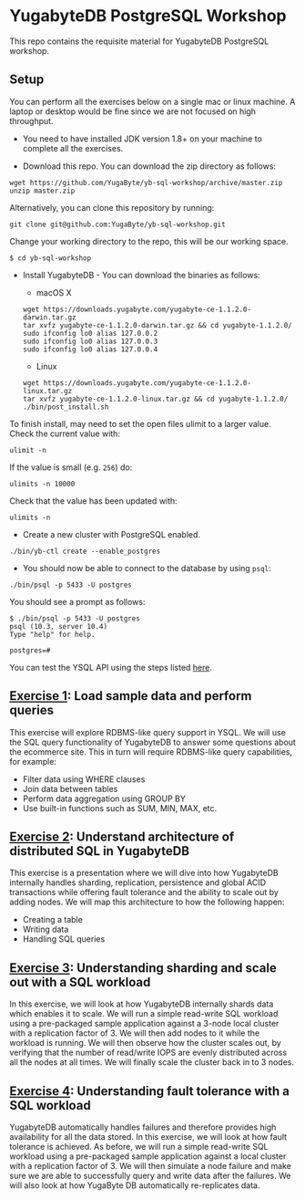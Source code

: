 # YugabyteDB PostgreSQL Workshop

This repo contains the requisite material for YugabyteDB PostgreSQL workshop.

## Setup

You can perform all the exercises below on a single mac or linux machine. A laptop or desktop would be fine since we are not focused on high throughput.

* You need to have installed JDK version 1.8+ on your machine to complete all the exercises.

* Download this repo. You can download the zip directory as follows:
```
wget https://github.com/YugaByte/yb-sql-workshop/archive/master.zip
unzip master.zip
```
Alternatively, you can clone this repository by running:
```
git clone git@github.com:YugaByte/yb-sql-workshop.git
```
Change your working directory to the repo, this will be our working space.
```
$ cd yb-sql-workshop
```

* Install YugabyteDB - You can download the binaries as follows:

  * macOS X
  ```
  wget https://downloads.yugabyte.com/yugabyte-ce-1.1.2.0-darwin.tar.gz
  tar xvfz yugabyte-ce-1.1.2.0-darwin.tar.gz && cd yugabyte-1.1.2.0/
  sudo ifconfig lo0 alias 127.0.0.2
  sudo ifconfig lo0 alias 127.0.0.3
  sudo ifconfig lo0 alias 127.0.0.4
  ```

  * Linux
  ```
  wget https://downloads.yugabyte.com/yugabyte-ce-1.1.2.0-linux.tar.gz
  tar xvfz yugabyte-ce-1.1.2.0-linux.tar.gz && cd yugabyte-1.1.2.0/
  ./bin/post_install.sh
  ```
To finish install, may need to set the open files ulimit to a larger value.
Check the current value with:
```
ulimit -n
```
If the value is small (e.g. `256`) do: 
```
ulimits -n 10000
```
Check that the value has been updated with: 
```
ulimits -n 
```

* Create a new cluster with PostgreSQL enabled.
```
./bin/yb-ctl create --enable_postgres
```

* You should now be able to connect to the database by using `psql`:
```
./bin/psql -p 5433 -U postgres
```

You should see a prompt as follows:
```
$ ./bin/psql -p 5433 -U postgres
psql (10.3, server 10.4)
Type "help" for help.

postgres=#
```

You can test the YSQL API using the steps listed [here](https://docs.yugabyte.com/latest/quick-start/explore-ysql/).

## [Exercise 1](query-using-bi-tools): Load sample data and perform queries

This exercise will explore RDBMS-like query support in YSQL. We will use the SQL query functionality of YugabyteDB to answer some questions about the ecommerce site. This in turn will require RDBMS-like query capabilities, for example:
* Filter data using WHERE clauses
* Join data between tables
* Perform data aggregation using GROUP BY
* Use built-in functions such as SUM, MIN, MAX, etc.

## [Exercise 2](https://www.slideshare.net/YugaByte/how-yugabyte-db-implements-distributed-postgresql): Understand architecture of distributed SQL in YugabyteDB

This exercise is a presentation where we will dive into how YugabyteDB internally handles sharding, replication, persistence and global ACID transactions while offering fault tolerance and the ability to scale out by adding nodes. We will map this architecture to how the following happen:
* Creating a table
* Writing data
* Handling SQL queries

## [Exercise 3](https://docs.yugabyte.com/latest/explore/postgresql/linear-scalability/): Understanding sharding and scale out with a SQL workload

In this exercise, we will look at how YugabyteDB internally shards data which enables it to scale. We will run a simple read-write SQL workload using a pre-packaged sample application against a 3-node local cluster with a replication factor of 3. We will then add nodes to it while the workload is running. We will then observe how the cluster scales out, by verifying that the number of read/write IOPS are evenly distributed across all the nodes at all times. We will finally scale the cluster back in to 3 nodes.


## [Exercise 4](https://docs.yugabyte.com/latest/explore/postgresql/fault-tolerance/): Understanding fault tolerance with a SQL workload

YugabyteDB automatically handles failures and therefore provides high availability for all the data stored. In this exercise, we will look at how fault tolerance is achieved. As before, we will run a simple read-write SQL workload using a pre-packaged sample application against a local cluster with a replication factor of 3. We will then simulate a node failure and make sure we are able to successfully query and write data after the failures. We will also look at how YugaByte DB automatically re-replicates data.


